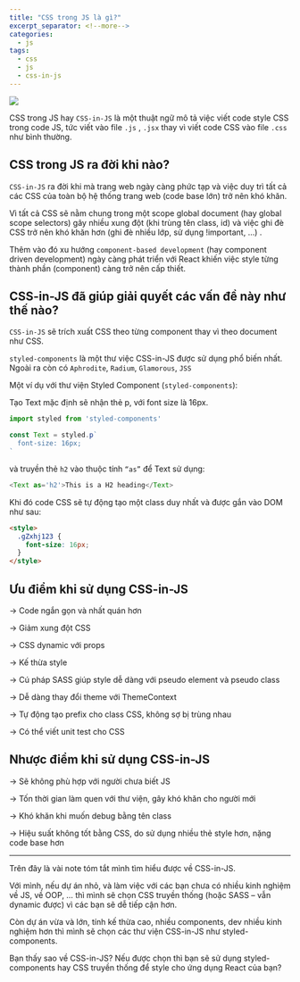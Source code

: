 ```yaml
---
title: "CSS trong JS là gì?"
excerpt_separator: <!--more-->
categories:
  - js
tags:
  - css
  - js
  - css-in-js
---
```


![](/assets/images/2022/09/2022-09-css-trong-js-la-gi.webp)


CSS trong JS hay `CSS-in-JS` là một thuật ngữ mô tả việc viết code style CSS trong code JS, tức viết vào file `.js` , `.jsx` thay vì viết code CSS vào file `.css` như bình thường.

## CSS trong JS ra đời khi nào?

`CSS-in-JS` ra đời khi mà trang web ngày càng phức tạp và việc duy trì tất cả các CSS của toàn bộ hệ thống trang web (code base lớn) trở nên khó khăn.

Vì tất cả CSS sẽ nằm chung trong một scope global document (hay global scope selectors) gây nhiều xung đột (khi trùng tên class, id) và việc ghi đè CSS trở nên khó khăn hơn (ghi đè nhiều lớp, sử dụng !important, …) . 

Thêm vào đó xu hướng `component-based development` (hay component driven development) ngày càng phát triển với React khiến việc style từng thành phần (component) càng trở nên cấp thiết.

## CSS-in-JS đã giúp giải quyết các vấn đề này như thế nào?

`CSS-in-JS` sẽ trích xuất CSS theo từng component thay vì theo document như CSS. 

`styled-components` là một thư việc CSS-in-JS được sử dụng phổ biến nhất. Ngoài ra còn có `Aphrodite`, `Radium`, `Glamorous`, `JSS`

Một ví dụ với thư viện Styled Component (`styled-components`):

Tạo Text mặc định sẽ nhận thẻ p, với font size là 16px.


```js
import styled from 'styled-components'

const Text = styled.p`
  font-size: 16px;
`
```

và truyền thẻ `h2` vào thuộc tính `“as”` để Text sử dụng:

```js
<Text as='h2'>This is a H2 heading</Text>
```
Khi đó code CSS sẽ tự động tạo một class duy nhất và được gắn vào DOM như sau:
```html
<style>
  .gZxhj123 {
    font-size: 16px;
  }
</style>
```

## Ưu điểm khi sử dụng CSS-in-JS

→ Code ngắn gọn và nhất quán hơn

→ Giảm xung đột CSS

→ CSS dynamic với props

→ Kế thừa style

→ Cú pháp SASS giúp style dễ dàng với pseudo element và pseudo class

→ Dễ dàng thay đổi theme với ThemeContext

→ Tự động tạo prefix cho class CSS, không sợ bị trùng nhau

→ Có thể viết unit test cho CSS

## Nhược điểm khi sử dụng CSS-in-JS

→ Sẽ không phù hợp với người chưa biết JS

→ Tốn thời gian làm quen với thư viện, gây khó khăn cho người mới

→ Khó khăn khi muốn debug bằng tên class

→ Hiệu suất không tốt bằng CSS, do sử dụng nhiều thẻ style hơn, nặng code base hơn

----

Trên đây là vài note tóm tắt mình tìm hiểu được về CSS-in-JS. 

Với mình, nếu dự án nhỏ, và làm việc với các bạn chưa có nhiều kinh nghiệm về JS, về OOP, … thì mình sẽ chọn CSS truyền thống (hoặc SASS – vẫn dynamic được) vì các bạn sẽ dễ tiếp cận hơn. 

Còn dự án vừa và lớn, tính kế thừa cao, nhiều components, dev nhiều kinh nghiệm hơn thì mình sẽ chọn các thư viện CSS-in-JS như styled-components.

Bạn thấy sao về CSS-in-JS? Nếu được chọn thì bạn sẽ sử dụng styled-components hay CSS truyền thống để style cho ứng dụng React của bạn?


